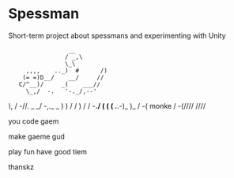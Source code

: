 # Spessman
Short-term project about spessmans and experimenting with Unity

                     __
                    / _,\
                    \_\
         ,,,,    .._)  #      /)
        (= =)D__/    __/     //
       C/^__)/     _(    ___//
         \_,/  -.   '-._/,--'
   _\\_,  /           -//.
    \_ \_/  -,._ _     ) )
      \/    /    )    / /
      \-__./    (    ( (
                 \.__.-)\_
                  )\_ / -(
       monke     / -(////
                ////
                
you 
code gaem

make gaeme gud

play fun have good tiem

thanskz
